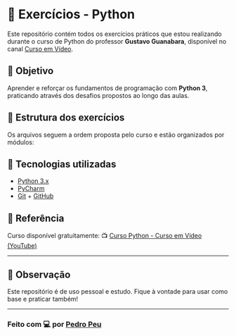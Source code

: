 # 🐍 Exercícios - Python

Este repositório contém todos os exercícios práticos que estou realizando durante o curso de Python do professor **Gustavo Guanabara**, disponível no canal [Curso em Vídeo](https://www.youtube.com/@CursoemVideo).

## 🎯 Objetivo

Aprender e reforçar os fundamentos de programação com **Python 3**, praticando através dos desafios propostos ao longo das aulas.

## 📁 Estrutura dos exercícios

Os arquivos seguem a ordem proposta pelo curso e estão organizados por módulos:

## 🚀 Tecnologias utilizadas

- [Python 3.x](https://www.python.org/)
- [PyCharm](https://www.jetbrains.com/pycharm/)
- [Git](https://git-scm.com/) + [GitHub](https://github.com/ppedropeu)

## 🔖 Referência

Curso disponível gratuitamente:
📺 [Curso Python - Curso em Vídeo (YouTube)](https://www.youtube.com/watch?v=nIHq1MtJaKs&list=PLHz_AreHm4dm6wYOIW20Nyg12TAjmMGT-)

---

## 📌 Observação

Este repositório é de uso pessoal e estudo. Fique à vontade para usar como base e praticar também!

---

### Feito com 💻 por [Pedro Peu](https://github.com/ppedropeu)
